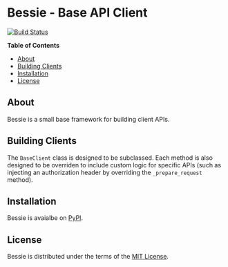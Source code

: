 # Bessie - Base API Client

[![Build Status](https://travis-ci.org/andymitchhank/bessie.svg?branch=master)](https://travis-ci.org/andymitchhank/bessie)

**Table of Contents**

* [About](#about)
* [Building Clients](#building-clients)
* [Installation](#installation)
* [License](#license)

## About 

Bessie is a small base framework for building client APIs. 

## Building Clients

The `BaseClient` class is designed to be subclassed. Each method is also designed to be overriden to include custom logic for specific APIs (such as injecting an authorization header by overriding the `_prepare_request` method).

## Installation

Bessie is avaialbe on [PyPI](https://pypi.python.org/pypi/bessie/). 

## License

Bessie is distributed under the terms of the [MIT License](https://choosealicense.com/licenses/mit).

